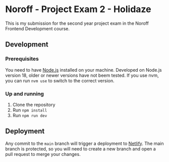 # Noroff - Project Exam 2 - Holidaze

This is my submission for the second year project exam in the Noroff Frontend Development course.

## Development

### Prerequisites

You need to have [Node.js](https://nodejs.org/en/) installed on your machine.
Developed on Node.js version 18, older or newer versions have not beem tested.
If you use nvm, you can run `nvm use` to switch to the correct version.

### Up and running

1. Clone the repository
2. Run `npm install`
3. Run `npm run dev`

## Deployment

Any commit to the `main` branch will trigger a deployment to [Netlify](https://netlify.com/).
The main branch is protected, so you will need to create a new branch and open a pull request to merge your changes.

